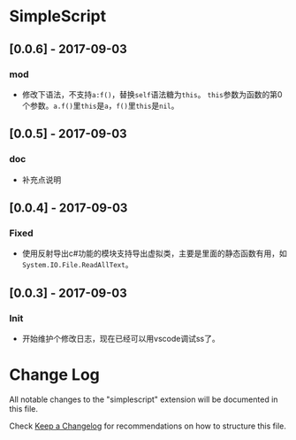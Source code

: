 # SimpleScript
## [0.0.6] - 2017-09-03
### mod
- 修改下语法，不支持`a:f()`，替换`self`语法糖为`this`。
  `this`参数为函数的第0个参数。`a.f()`里`this`是`a`，`f()`里`this`是`nil`。

## [0.0.5] - 2017-09-03
### doc
- 补充点说明

## [0.0.4] - 2017-09-03
### Fixed
- 使用反射导出c#功能的模块支持导出虚拟类，主要是里面的静态函数有用，如`System.IO.File.ReadAllText`。

## [0.0.3] - 2017-09-03
### Init
- 开始维护个修改日志，现在已经可以用vscode调试ss了。

# Change Log
All notable changes to the "simplescript" extension will be documented in this file.

Check [Keep a Changelog](http://keepachangelog.com/) for recommendations on how to structure this file.
